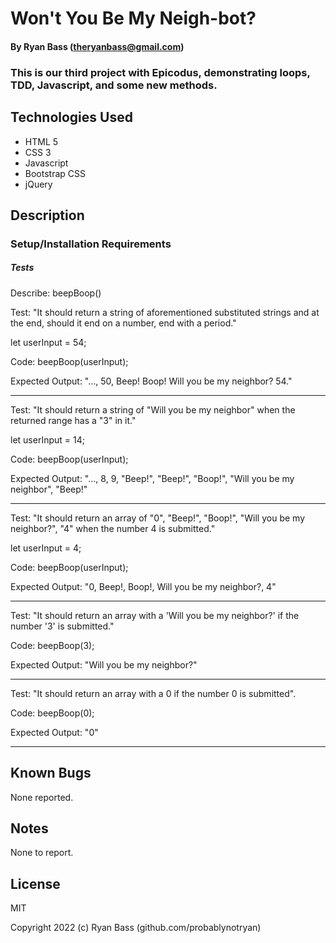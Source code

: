 
# Won't You Be My Neigh-bot? 

#### By Ryan Bass (theryanbass@gmail.com)

### This is our third project with Epicodus, demonstrating loops, TDD, Javascript, and some new methods.

## Technologies Used

* HTML 5
* CSS 3
* Javascript
* Bootstrap CSS
* jQuery

## Description



### Setup/Installation Requirements


 ##### Tests

 Describe: beepBoop()

Test: "It should return a string of aforementioned substituted strings and at the end, should it end on a number, end with a period."

let userInput = 54;

Code: beepBoop(userInput);

Expected Output: "..., 50, Beep! Boop! Will you be my neighbor? 54."

---
Test: "It should return a string of "Will you be my neighbor" when the returned range has a "3" in it."

let userInput = 14;

Code: beepBoop(userInput);

Expected Output: "..., 8, 9, "Beep!", "Beep!", "Boop!", "Will you be my neighbor", "Beep!"

---

Test: "It should return an array of "0", "Beep!", "Boop!", "Will you be my neighbor?", "4" when the number 4 is submitted."

let userInput = 4;

Code: beepBoop(userInput);

Expected Output: "0, Beep!, Boop!, Will you be my neighbor?, 4"

---

Test: "It should return an array with a 'Will you be my neighbor?' if the number '3' is submitted."

Code: beepBoop(3);

Expected Output: "Will you be my neighbor?"

---

Test: "It should return an array with a 0 if the number 0 is submitted".

Code: beepBoop(0);

Expected Output: "0"

---

## Known Bugs

None reported.

## Notes

None to report.
  

## License

MIT

  

Copyright 2022 (c) Ryan Bass (github.com/probablynotryan)